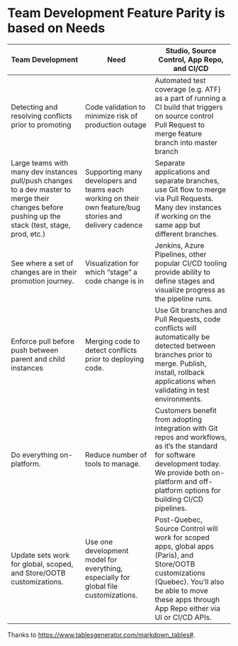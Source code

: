 # Team Development Feature Parity is based on Needs

| Team Development                                                                                                                                   | Need                                                                                                    | Studio, Source Control, App Repo, and CI/CD                                                                                                                                                                       |
|----------------------------------------------------------------------------------------------------------------------------------------------------|---------------------------------------------------------------------------------------------------------|-------------------------------------------------------------------------------------------------------------------------------------------------------------------------------------------------------------------|
| Detecting and resolving conflicts prior to promoting                                                                                               | Code validation to minimize risk of production outage                                                   | Automated test coverage (e.g. ATF) as a part of running a CI build that triggers on source control Pull Request to merge feature branch into master branch                                                        |
| Large teams with many dev instances pull/push changes to a dev master to merge their changes before pushing up the stack (test, stage, prod, etc.) | Supporting many developers and teams each working on their own feature/bug stories and delivery cadence | Separate applications and separate branches, use Git flow to merge via Pull Requests. Many dev instances if working on the same app but different branches.                                                       |
| See where a set of changes are in their promotion journey.                                                                                         | Visualization for which “stage” a code change is in                                                     | Jenkins, Azure Pipelines, other popular CI/CD tooling provide ability to define stages and visualize progress as the pipeline runs.                                                                               |
| Enforce pull before push between parent and child instances                                                                                        | Merging code to detect conflicts prior to deploying code.                                               | Use Git branches and Pull Requests, code conflicts will automatically be detected between branches prior to merge. Publish, install, rollback applications when validating in test environments.                  |
| Do everything on-platform.                                                                                                                         | Reduce number of tools to manage.                                                                       | Customers benefit from adopting integration with Git repos and workflows, as it’s the standard for software development today. We provide both on-platform and off-platform options for building CI/CD pipelines. |
| Update sets work for global, scoped, and Store/OOTB customizations.                                                                                | Use one development model for everything, especially for global file customizations.                    | Post-Quebec, Source Control will work for scoped apps, global apps (Paris), and Store/OOTB customizations (Quebec). You’ll also be able to move these apps through App Repo either via UI or CI/CD APIs.          |

Thanks to https://www.tablesgenerator.com/markdown_tables#.
